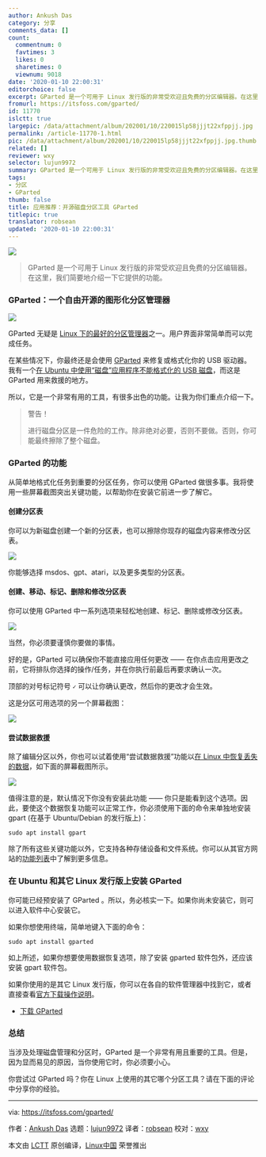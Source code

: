 ```yaml
---
author: Ankush Das
category: 分享
comments_data: []
count:
  commentnum: 0
  favtimes: 3
  likes: 0
  sharetimes: 0
  viewnum: 9018
date: '2020-01-10 22:00:31'
editorchoice: false
excerpt: GParted 是一个可用于 Linux 发行版的非常受欢迎且免费的分区编辑器。在这里，我们简要地介绍一下它提供的功能。
fromurl: https://itsfoss.com/gparted/
id: 11770
islctt: true
largepic: /data/attachment/album/202001/10/220015lp58jjjt22xfppjj.jpg
permalink: /article-11770-1.html
pic: /data/attachment/album/202001/10/220015lp58jjjt22xfppjj.jpg.thumb.jpg
related: []
reviewer: wxy
selector: lujun9972
summary: GParted 是一个可用于 Linux 发行版的非常受欢迎且免费的分区编辑器。在这里，我们简要地介绍一下它提供的功能。
tags:
- 分区
- GParted
thumb: false
title: 应用推荐：开源磁盘分区工具 GParted
titlepic: true
translator: robsean
updated: '2020-01-10 22:00:31'
---
```


![](/data/attachment/album/202001/10/220015lp58jjjt22xfppjj.jpg)



> 
> GParted 是一个可用于 Linux 发行版的非常受欢迎且免费的分区编辑器。在这里，我们简要地介绍一下它提供的功能。
> 
> 
> 


### GParted：一个自由开源的图形化分区管理器


![](/data/attachment/album/202001/10/220035waqj77qngqnk733b.png)


GParted 无疑是 [Linux 下的最好的分区管理器](https://itsfoss.com/partition-managers-linux/)之一。用户界面非常简单而可以完成任务。


在某些情况下，你最终还是会使用 [GParted](https://gparted.org/) 来修复或格式化你的 USB 驱动器。我有一个[在 Ubuntu 中使用“磁盘”应用程序不能格式化的 USB 磁盘](https://itsfoss.com/format-usb-drive-sd-card-ubuntu/)，而这是 GParted 用来救援的地方。


所以，它是一个非常有用的工具，有很多出色的功能。让我为你们重点介绍一下。



> 
> 警告！
> 
> 
> 进行磁盘分区是一件危险的工作。除非绝对必要，否则不要做。否则，你可能最终擦除了整个磁盘。
> 
> 
> 


### GParted 的功能


从简单地格式化任务到重要的分区任务，你可以使用 GParted 做很多事。我将使用一些屏幕截图突出关键功能，以帮助你在安装它前进一步了解它。


#### 创建分区表


你可以为新磁盘创建一个新的分区表，也可以擦除你现存的磁盘内容来修改分区表。


![](/data/attachment/album/202001/10/220043vf2itgigff7fgi1f.png)


你能够选择 msdos、gpt、atari，以及更多类型的分区表。


#### 创建、移动、标记、删除和修改分区表


你可以使用 GParted 中一系列选项来轻松地创建、标记、删除或修改分区表。


![](/data/attachment/album/202001/10/220046j3fi2h5ql225ix5p.png)


当然，你必须要谨慎你要做的事情。


好的是，GParted 可以确保你不能直接应用任何更改 —— 在你点击应用更改之前，它将排队你选择的操作/任务，并在你执行前最后再要求确认一次。


顶部的对号标记符号 `✓` 可以让你确认更改，然后你的更改才会生效。


这是分区可用选项的另一个屏幕截图：


![](/data/attachment/album/202001/10/220049fvvvjx4s1yftj4py.png)


#### 尝试数据救援


除了编辑分区以外，你也可以试着使用“尝试数据救援”功能以[在 Linux 中恢复丢失的数据](https://itsfoss.com/recover-deleted-files-linux/)，如下面的屏幕截图所示。


![](/data/attachment/album/202001/10/220051bnntqckdcc9nn2ke.png)


值得注意的是，默认情况下你没有安装此功能 —— 你只是能看到这个选项。因此，要使这个数据恢复功能可以正常工作，你必须使用下面的命令来单独地安装 gpart (在基于 Ubuntu/Debian 的发行版上)：



```
sudo apt install gpart
```

除了所有这些关键功能以外，它支持各种存储设备和文件系统。你可以从其官方网站的[功能列表](https://gparted.org/features.php)中了解到更多信息。


### 在 Ubuntu 和其它 Linux 发行版上安装 GParted


你可能已经预安装了 GParted 。所以，务必核实一下。如果你尚未安装它，则可以进入软件中心安装它。


如果你想使用终端，简单地键入下面的命令：



```
sudo apt install gparted
```

如上所述，如果你想要使用数据恢复选项，除了安装 gparted 软件包外，还应该安装 gpart 软件包。


如果你使用的是其它 Linux 发行版，你可以在各自的软件管理器中找到它，或者直接查看[官方下载操作说明](https://gparted.org/download.php)。


* [下载 GParted](https://gparted.org/download.php)


### 总结


当涉及处理磁盘管理和分区时，GParted 是一个非常有用且重要的工具。但是，因为显而易见的原因，当你使用它时，你必须要小心。


你尝试过 GParted 吗？你在 Linux 上使用的其它哪个分区工具？请在下面的评论中分享你的经验。




---


via: <https://itsfoss.com/gparted/>


作者：[Ankush Das](https://itsfoss.com/author/ankush/) 选题：[lujun9972](https://github.com/lujun9972) 译者：[robsean](https://github.com/robsean) 校对：[wxy](https://github.com/wxy)


本文由 [LCTT](https://github.com/LCTT/TranslateProject) 原创编译，[Linux中国](https://linux.cn/) 荣誉推出